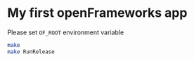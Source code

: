 # My first openFrameworks app

Please set `OF_ROOT` environment variable

```bash
make
make RunRelease
```
